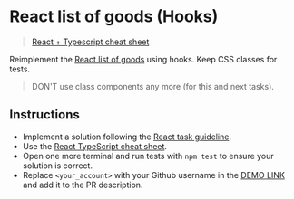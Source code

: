 # React list of goods (Hooks)

> [React + Typescript cheat sheet](https://mate-academy.github.io/fe-program/js/extra/react-typescript)

Reimplement the [React list of goods](https://github.com/mate-academy/react_list-of-goods#react-list-of-goods)
using hooks. Keep CSS classes for tests.

> DON'T use class components any more (for this and next tasks).

## Instructions

- Implement a solution following the [React task guideline](https://github.com/mate-academy/react_task-guideline#react-tasks-guideline).
- Use the [React TypeScript cheat sheet](https://mate-academy.github.io/fe-program/js/extra/react-typescript).
- Open one more terminal and run tests with `npm test` to ensure your solution is correct.
- Replace `<your_account>` with your Github username in the [DEMO LINK](https://banzaifun.github.io/react_list-of-goods-hooks/) and add it to the PR description.
